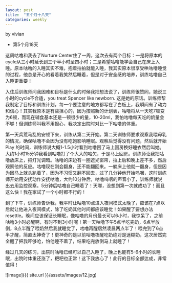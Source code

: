 ```yaml
---
layout: post
title:  "五个月十八天"
categories: weekly
---
```

by vivian

- 第5个月18天

这周咕噜和我去了Nurture Center住了一周，这次去有两个目标：一是将原本的cycle从三小时延长到三个半小时至四小时；二是希望咕噜能学会自己在床上入睡。原本咕噜的入睡其实不难，抱着拍拍就能入睡，我其实原本很享受哄咕噜睡觉的过程，他总是开心的看着我笑然后睡着，但是对于安全感的培养，训练咕噜自己入睡更重要！

入住后训练师问我困难和目标是什么的时候我把想法说了，训练师很赞同，她说三小时的cycle不合适，you treat Spencer like newborn. 这是她的原话。训练师帮我制定了目标和训练计划，每一个要注意的地方都写在了白板上，我瞬间有了动力和信心！其实我原本是有些担心的，因为按照新的计划表，咕噜将从一天吃7顿变为6顿，而现在辅食基本还是一顿很少的量，10-20ml，我怕咕噜每天吃的奶量会不够！但训练师叫我不用担心，我决定出院时对比一下咕噜的体重。

第一天兵荒马乱的安顿下来，训练从第二天开始。第二天训练师要求观察我喂母乳的情况，确保咕噜不会因为没有吃饱影响睡眠。观察后觉得没有问题，然后就开始Play 的时间，训练师说大概1-1.5小时看到咕噜困了马上回房换好睡衣然后叫她。大约1小时15分钟我看到咕噜打了个大大的哈欠，于是马上回房。训练师让我把咕噜放床上，把灯光调暗。咕噜的床边有一圈遮光窗帘，拉上后和晚上差不多，然后观察他的反应。咕噜现在刚会翻身，还不能翻回来。一躺床上他就一翻身，但是因为困马上就头趴着了，因为不习惯又翻不回去，过了几分钟他开始呜咽，这时训练师开始用安抚动作安抚咕噜，大约10分钟后，咕噜呜咽的声音小了，训练师就说出去用监控观察。5分钟后咕噜自己睡着了！天哪，没想到第一次就成功了！而且这么快！我在家试了一个小时都不行的！

到了下午，训练师告诉我，我平时让咕噜10点进入夜间模式太晚了，应该在7点以后就让他进入夜间模式，除了吃奶其他时间都应该睡觉！如果醒了要想办法resettle。晚间应该保证长睡眠，像咕噜的月份最长可以6小时，我惊呆了，之前咕噜3小时必醒啊，有时不到3小时呢！第一天咕噜下午5点半吃完奶，6点半放倒，8点半醒了喂奶然后我就睡觉了，咕噜再醒居然凌晨两点半了！喂完到了6点半才醒，简直太神奇了！更神奇的是以前咕噜夜醒吃奶绝对是迷糊奶，这次居然完全醒了把我吓够呛，怕他睡不着了，结果吃完放倒马上就睡了！

经过几天的练习，出院时咕噜已经可以自己入睡了，晚上也能有5-6小时的长睡眠，出院时体重还涨了，粑粑也正常！这下我放心了！此行的目标全部达成，非常值得！




![image]({{ site.url }}/assets/images/12.jpg)
